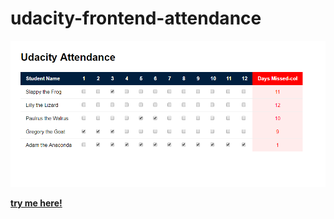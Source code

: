 udacity-frontend-attendance
===========================

![image-school-attendance](https://github.com/lauraenria/School-Attendance-Udacity-Exercise/blob/master/image/school-attendance.png?raw=true)

[**try me here!**](https://lauraenria.github.io/School-Attendance-Udacity-Exercise/)